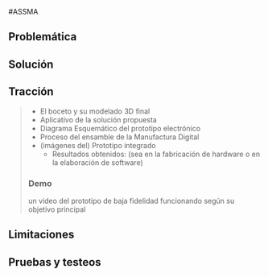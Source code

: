 #ASSMA
## Problemática
## Solución
## Tracción
> * El boceto y su modelado 3D final
> * Aplicativo de la solución propuesta
> * Diagrama Esquemático del prototipo electrónico
> * Proceso del ensamble de la Manufactura Digital
> * (imágenes del) Prototipo integrado
>   * Resultados obtenidos: (sea en la fabricación de hardware o en la elaboración de software)
> ### Demo
> un video del prototipo de baja fidelidad funcionando según su objetivo principal
## Limitaciones
## Pruebas y testeos



